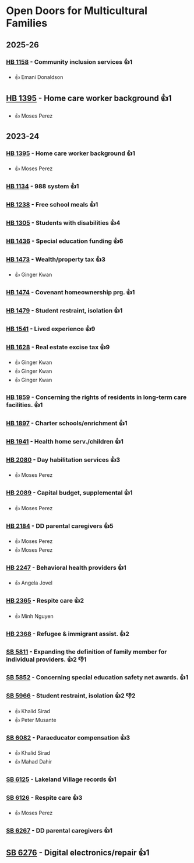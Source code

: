 # Open Doors for Multicultural Families
## 2025-26

### [HB 1158](/bill/2025-26/hb/1158/) - Community inclusion services 👍1  
* 👍 Emani Donaldson

## [HB 1395](/bill/2025-26/hb/1395/) - Home care worker background 👍1  
* 👍 Moses Perez

## 2023-24

### [HB 1395](/bill/2023-24/hb/1395/) - Home care worker background 👍1  
* 👍 Moses Perez

### [HB 1134](/bill/2023-24/hb/1134/) - 988 system 👍1  

### [HB 1238](/bill/2023-24/hb/1238/) - Free school meals 👍1  

### [HB 1305](/bill/2023-24/hb/1305/) - Students with disabilities 👍4  

### [HB 1436](/bill/2023-24/hb/1436/) - Special education funding 👍6  

### [HB 1473](/bill/2023-24/hb/1473/) - Wealth/property tax 👍3  
* 👍 Ginger Kwan

### [HB 1474](/bill/2023-24/hb/1474/) - Covenant homeownership prg. 👍1  

### [HB 1479](/bill/2023-24/hb/1479/) - Student restraint, isolation 👍1  

### [HB 1541](/bill/2023-24/hb/1541/) - Lived experience 👍9  

### [HB 1628](/bill/2023-24/hb/1628/) - Real estate excise tax 👍9  
* 👍 Ginger Kwan
* 👍 Ginger Kwan
* 👍 Ginger Kwan

### [HB 1859](/bill/2023-24/hb/1859/) - Concerning the rights of residents in long-term care facilities. 👍1  

### [HB 1897](/bill/2023-24/hb/1897/) - Charter schools/enrichment 👍1  

### [HB 1941](/bill/2023-24/hb/1941/) - Health home serv./children 👍1  

### [HB 2080](/bill/2023-24/hb/2080/) - Day habilitation services 👍3  
* 👍 Moses Perez

### [HB 2089](/bill/2023-24/hb/2089/) - Capital budget, supplemental 👍1  
* 👍 Moses Perez

### [HB 2184](/bill/2023-24/hb/2184/) - DD parental caregivers 👍5  
* 👍 Moses Perez
* 👍 Moses Perez

### [HB 2247](/bill/2023-24/hb/2247/) - Behavioral health providers 👍1  
* 👍 Angela Jovel

### [HB 2365](/bill/2023-24/hb/2365/) - Respite care 👍2  
* 👍 Minh Nguyen

### [HB 2368](/bill/2023-24/hb/2368/) - Refugee & immigrant assist. 👍2  

### [SB 5811](/bill/2023-24/sb/5811/) - Expanding the definition of family member for individual providers. 👍2 👎1 

### [SB 5852](/bill/2023-24/sb/5852/) - Concerning special education safety net awards. 👍1  

### [SB 5966](/bill/2023-24/sb/5966/) - Student restraint, isolation 👍2 👎2 
* 👍 Khalid Sirad
* 👍 Peter Musante

### [SB 6082](/bill/2023-24/sb/6082/) - Paraeducator compensation 👍3  
* 👍 Khalid Sirad
* 👍 Mahad Dahir

### [SB 6125](/bill/2023-24/sb/6125/) - Lakeland Village records 👍1  

### [SB 6126](/bill/2023-24/sb/6126/) - Respite care 👍3  
* 👍 Moses Perez

### [SB 6267](/bill/2023-24/sb/6267/) - DD parental caregivers 👍1  

## [SB 6276](/bill/2023-24/sb/6276/) - Digital electronics/repair 👍1  
